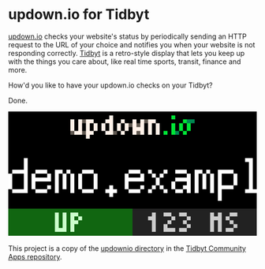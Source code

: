 # updown.io for Tidbyt

[updown.io](https://updown.io) checks your website's status by periodically sending an HTTP request to the URL of your choice and notifies you when your website is not responding correctly. [Tidbyt](https://tidbyt.com) is a retro-style display that lets you keep up with the things you care about, like real time sports, transit, finance and more.

How'd you like to have your updown.io checks on your Tidbyt?

Done.

![Animated gif of the updown.io Tidbyt app. An example URL scrolls across the screen. Two status blocks are beneath it, one with a green up status and the other showing 123 millisecond response time.](updownio.gif)

This project is a copy of the [updownio directory](https://github.com/tidbyt/community/tree/main/apps/updownio) in the [Tidbyt Community Apps repository](https://github.com/tidbyt/community).
